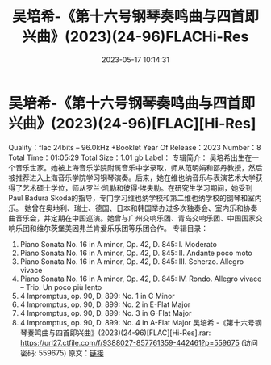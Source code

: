 ﻿---
title: 吴培希-《第十六号钢琴奏鸣曲与四首即兴曲》(2023)(24-96)FLACHi-Res
date: 2023-05-17 10:14:31
categories: 古典音乐、新世纪、纯音雅乐
tags: 纯音雅乐
---
# 吴培希-《第十六号钢琴奏鸣曲与四首即兴曲》(2023)(24-96)[FLAC][Hi-Res]

Quality：flac 24bits – 96.0kHz
+Booklet
Year Of Release：2023
Number：8
Total Time：01:05:29
Total Size：1.01 gb
Label：
专辑简介：
吴培希出生在一个音乐世家。她被上海音乐学院附属音乐中学录取，师从范明娟和邵丹教授，然后被推荐进入上海音乐学院学习钢琴演奏。后来，她在维也纳音乐与表演艺术大学获得了艺术硕士学位，师从罗兰·凯勒和彼得·埃夫勒。在研究生学习期间，她受到Paul
Badura Skoda的指导，专门学习维也纳学校和第二维也纳学校的钢琴和室内乐。
她曾在奥地利、瑞士、德国、日本和韩国举办过多次独奏会、室内乐和协奏曲音乐会，并定期在中国巡演。她曾与广州交响乐团、青岛交响乐团、中国国家交响乐团和维尔茨堡美因弗兰肯爱乐乐团等乐团合作。
专辑目录：
01. Piano Sonata No. 16 in A minor, Op. 42, D. 845: I.
Moderato
02. Piano Sonata No. 16 in A minor, Op. 42, D. 845: II. Andante
poco moto
03. Piano Sonata No. 16 in A minor, Op. 42, D. 845: III.
Scherzo. Allegro vivace
04. Piano Sonata No. 16 in A minor, Op. 42, D. 845: IV. Rondo.
Allegro vivace – Trio. Un poco più lento
05. 4 Impromptus, op. 90, D. 899: No. 1 in C Minor
06. 4 Impromptus, op. 90, D. 899: No. 2 in E-Flat Major
07. 4 Impromptus, op. 90, D. 899: No. 3 in G-Flat Major
08. 4 Impromptus, op. 90, D. 899: No. 4 in A-Flat Major
吴培希 -《第十六号钢琴奏鸣曲与四首即兴曲》(2023)(24-96)[FLAC][Hi-Res].rar: https://url27.ctfile.com/f/9388027-857761359-442461?p=559675
(访问密码: 559675)
原文：[链接](https://blog.sina.com.cn/s/blog_1647c7e76010311wp.html)